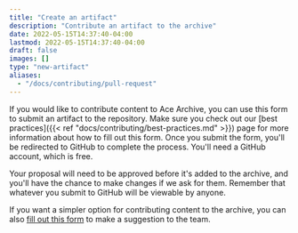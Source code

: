 ```yaml
---
title: "Create an artifact"
description: "Contribute an artifact to the archive"
date: 2022-05-15T14:37:40-04:00
lastmod: 2022-05-15T14:37:40-04:00
draft: false
images: []
type: "new-artifact"
aliases:
  - "/docs/contributing/pull-request"
---
```


If you would like to contribute content to Ace Archive, you can use this form to
submit an artifact to the repository. Make sure you check out
our [best practices]({{< ref "docs/contributing/best-practices.md" >}}) page for
more information about how to fill out this form. Once you submit the form,
you'll be redirected to GitHub to complete the process. You'll need a GitHub
account, which is free.

Your proposal will need to be approved before it's added to the archive, and
you'll have the chance to make changes if we ask for them. Remember that
whatever you submit to GitHub will be viewable by anyone.

If you want a simpler option for contributing content to the archive, you can
also [fill out this form](https://github.com/acearchive/acearchive.lgbt/issues/new?labels=artifact&template=artifact.yml)
to make a suggestion to the team.
